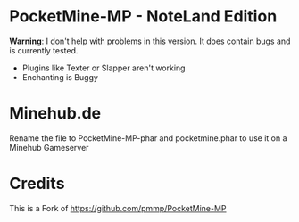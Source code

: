 # PocketMine-MP - NoteLand Edition

**Warning**: I don't help with problems in this version. It does contain bugs and is currently tested.
- Plugins like Texter or Slapper aren't working
- Enchanting is Buggy

# Minehub.de

Rename the file to PocketMine-MP-phar and pocketmine.phar to use it on a Minehub Gameserver

# Credits

This is a Fork of https://github.com/pmmp/PocketMine-MP 
